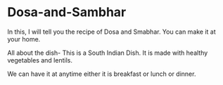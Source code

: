 # Dosa-and-Sambhar
In this, I will tell you the recipe of Dosa and Smabhar. You can make it at your home.

All about the dish-
This is a South Indian Dish. It is made with healthy vegetables and lentils.

We can have it at anytime either it is breakfast or lunch or dinner.